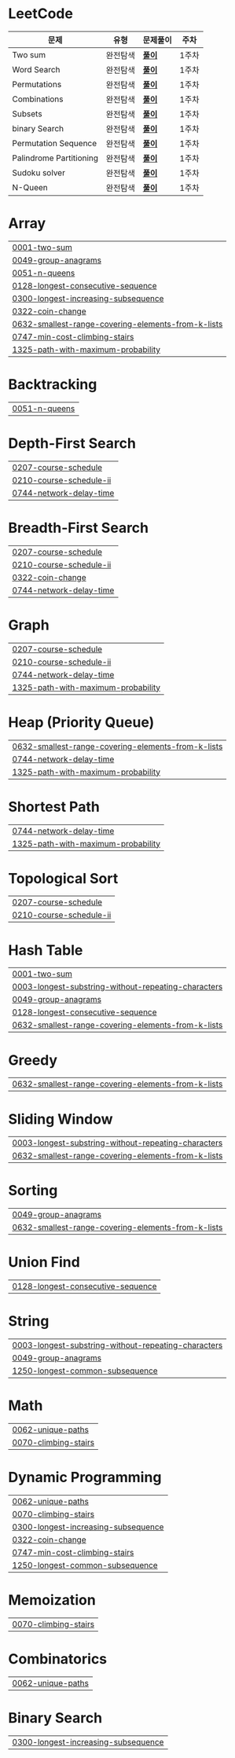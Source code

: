 # LeetCode



| **문제**                | **유형** | **문제풀이**                                                 | **주차** |
| ----------------------- | -------- | ------------------------------------------------------------ | -------- |
| Two sum                 | 완전탐색 | **[풀이](https://github.com/WooseokJ/LeetCode/blob/main/0001-two-sum/0001-two-sum.java)** | 1주차    |
| Word Search             | 완전탐색 | **[풀이](https://github.com/WooseokJ/LeetCode/blob/main/0079-word-search/0079-word-search.java)** | 1주차    |
| Permutations            | 완전탐색 | **[풀이](https://github.com/WooseokJ/LeetCode/blob/main/0046-permutations/0046-permutations.java)** | 1주차    |
| Combinations            | 완전탐색 | **[풀이](https://github.com/WooseokJ/LeetCode/blob/main/0077-combinations/0077-combinations.java)** | 1주차    |
| Subsets                 | 완전탐색 | **[풀이](https://github.com/WooseokJ/LeetCode/blob/main/0078-subsets/0078-subsets.java)** | 1주차    |
| binary Search           | 완전탐색 | **[풀이](https://github.com/WooseokJ/LeetCode/blob/main/0792-binary-search/0792-binary-search.java)** | 1주차    |
| Permutation Sequence    | 완전탐색 | **[풀이](https://github.com/WooseokJ/LeetCode/blob/main/0060-permutation-sequence/0060-permutation-sequence.java)** | 1주차    |
| Palindrome Partitioning | 완전탐색 | **[풀이](https://github.com/WooseokJ/LeetCode/blob/main/0131-palindrome-partitioning/0131-palindrome-partitioning.java)** | 1주차    |
| Sudoku solver           | 완전탐색 | **[풀이](https://github.com/WooseokJ/LeetCode/blob/main/0037-sudoku-solver/0037-sudoku-solver.java)** | 1주차    |
| N-Queen                 | 완전탐색 | **[풀이](https://github.com/WooseokJ/LeetCode/blob/main/0051-n-queens/0051-n-queens.java)** | 1주차    |


# Array
|  |
| ------- |
| [0001-two-sum](https://github.com/WooseokJ/LeetCode/tree/master/0001-two-sum) |
| [0049-group-anagrams](https://github.com/WooseokJ/LeetCode/tree/master/0049-group-anagrams) |
| [0051-n-queens](https://github.com/WooseokJ/LeetCode/tree/master/0051-n-queens) |
| [0128-longest-consecutive-sequence](https://github.com/WooseokJ/LeetCode/tree/master/0128-longest-consecutive-sequence) |
| [0300-longest-increasing-subsequence](https://github.com/WooseokJ/LeetCode/tree/master/0300-longest-increasing-subsequence) |
| [0322-coin-change](https://github.com/WooseokJ/LeetCode/tree/master/0322-coin-change) |
| [0632-smallest-range-covering-elements-from-k-lists](https://github.com/WooseokJ/LeetCode/tree/master/0632-smallest-range-covering-elements-from-k-lists) |
| [0747-min-cost-climbing-stairs](https://github.com/WooseokJ/LeetCode/tree/master/0747-min-cost-climbing-stairs) |
| [1325-path-with-maximum-probability](https://github.com/WooseokJ/LeetCode/tree/master/1325-path-with-maximum-probability) |
# Backtracking
|  |
| ------- |
| [0051-n-queens](https://github.com/WooseokJ/LeetCode/tree/master/0051-n-queens) |
# Depth-First Search
|  |
| ------- |
| [0207-course-schedule](https://github.com/WooseokJ/LeetCode/tree/master/0207-course-schedule) |
| [0210-course-schedule-ii](https://github.com/WooseokJ/LeetCode/tree/master/0210-course-schedule-ii) |
| [0744-network-delay-time](https://github.com/WooseokJ/LeetCode/tree/master/0744-network-delay-time) |
# Breadth-First Search
|  |
| ------- |
| [0207-course-schedule](https://github.com/WooseokJ/LeetCode/tree/master/0207-course-schedule) |
| [0210-course-schedule-ii](https://github.com/WooseokJ/LeetCode/tree/master/0210-course-schedule-ii) |
| [0322-coin-change](https://github.com/WooseokJ/LeetCode/tree/master/0322-coin-change) |
| [0744-network-delay-time](https://github.com/WooseokJ/LeetCode/tree/master/0744-network-delay-time) |
# Graph
|  |
| ------- |
| [0207-course-schedule](https://github.com/WooseokJ/LeetCode/tree/master/0207-course-schedule) |
| [0210-course-schedule-ii](https://github.com/WooseokJ/LeetCode/tree/master/0210-course-schedule-ii) |
| [0744-network-delay-time](https://github.com/WooseokJ/LeetCode/tree/master/0744-network-delay-time) |
| [1325-path-with-maximum-probability](https://github.com/WooseokJ/LeetCode/tree/master/1325-path-with-maximum-probability) |
# Heap (Priority Queue)
|  |
| ------- |
| [0632-smallest-range-covering-elements-from-k-lists](https://github.com/WooseokJ/LeetCode/tree/master/0632-smallest-range-covering-elements-from-k-lists) |
| [0744-network-delay-time](https://github.com/WooseokJ/LeetCode/tree/master/0744-network-delay-time) |
| [1325-path-with-maximum-probability](https://github.com/WooseokJ/LeetCode/tree/master/1325-path-with-maximum-probability) |
# Shortest Path
|  |
| ------- |
| [0744-network-delay-time](https://github.com/WooseokJ/LeetCode/tree/master/0744-network-delay-time) |
| [1325-path-with-maximum-probability](https://github.com/WooseokJ/LeetCode/tree/master/1325-path-with-maximum-probability) |
# Topological Sort
|  |
| ------- |
| [0207-course-schedule](https://github.com/WooseokJ/LeetCode/tree/master/0207-course-schedule) |
| [0210-course-schedule-ii](https://github.com/WooseokJ/LeetCode/tree/master/0210-course-schedule-ii) |
# Hash Table
|  |
| ------- |
| [0001-two-sum](https://github.com/WooseokJ/LeetCode/tree/master/0001-two-sum) |
| [0003-longest-substring-without-repeating-characters](https://github.com/WooseokJ/LeetCode/tree/master/0003-longest-substring-without-repeating-characters) |
| [0049-group-anagrams](https://github.com/WooseokJ/LeetCode/tree/master/0049-group-anagrams) |
| [0128-longest-consecutive-sequence](https://github.com/WooseokJ/LeetCode/tree/master/0128-longest-consecutive-sequence) |
| [0632-smallest-range-covering-elements-from-k-lists](https://github.com/WooseokJ/LeetCode/tree/master/0632-smallest-range-covering-elements-from-k-lists) |
# Greedy
|  |
| ------- |
| [0632-smallest-range-covering-elements-from-k-lists](https://github.com/WooseokJ/LeetCode/tree/master/0632-smallest-range-covering-elements-from-k-lists) |
# Sliding Window
|  |
| ------- |
| [0003-longest-substring-without-repeating-characters](https://github.com/WooseokJ/LeetCode/tree/master/0003-longest-substring-without-repeating-characters) |
| [0632-smallest-range-covering-elements-from-k-lists](https://github.com/WooseokJ/LeetCode/tree/master/0632-smallest-range-covering-elements-from-k-lists) |
# Sorting
|  |
| ------- |
| [0049-group-anagrams](https://github.com/WooseokJ/LeetCode/tree/master/0049-group-anagrams) |
| [0632-smallest-range-covering-elements-from-k-lists](https://github.com/WooseokJ/LeetCode/tree/master/0632-smallest-range-covering-elements-from-k-lists) |
# Union Find
|  |
| ------- |
| [0128-longest-consecutive-sequence](https://github.com/WooseokJ/LeetCode/tree/master/0128-longest-consecutive-sequence) |
# String
|  |
| ------- |
| [0003-longest-substring-without-repeating-characters](https://github.com/WooseokJ/LeetCode/tree/master/0003-longest-substring-without-repeating-characters) |
| [0049-group-anagrams](https://github.com/WooseokJ/LeetCode/tree/master/0049-group-anagrams) |
| [1250-longest-common-subsequence](https://github.com/WooseokJ/LeetCode/tree/master/1250-longest-common-subsequence) |
# Math
|  |
| ------- |
| [0062-unique-paths](https://github.com/WooseokJ/LeetCode/tree/master/0062-unique-paths) |
| [0070-climbing-stairs](https://github.com/WooseokJ/LeetCode/tree/master/0070-climbing-stairs) |
# Dynamic Programming
|  |
| ------- |
| [0062-unique-paths](https://github.com/WooseokJ/LeetCode/tree/master/0062-unique-paths) |
| [0070-climbing-stairs](https://github.com/WooseokJ/LeetCode/tree/master/0070-climbing-stairs) |
| [0300-longest-increasing-subsequence](https://github.com/WooseokJ/LeetCode/tree/master/0300-longest-increasing-subsequence) |
| [0322-coin-change](https://github.com/WooseokJ/LeetCode/tree/master/0322-coin-change) |
| [0747-min-cost-climbing-stairs](https://github.com/WooseokJ/LeetCode/tree/master/0747-min-cost-climbing-stairs) |
| [1250-longest-common-subsequence](https://github.com/WooseokJ/LeetCode/tree/master/1250-longest-common-subsequence) |
# Memoization
|  |
| ------- |
| [0070-climbing-stairs](https://github.com/WooseokJ/LeetCode/tree/master/0070-climbing-stairs) |
# Combinatorics
|  |
| ------- |
| [0062-unique-paths](https://github.com/WooseokJ/LeetCode/tree/master/0062-unique-paths) |
# Binary Search
|  |
| ------- |
| [0300-longest-increasing-subsequence](https://github.com/WooseokJ/LeetCode/tree/master/0300-longest-increasing-subsequence) |